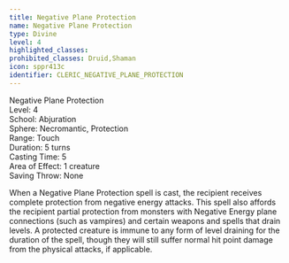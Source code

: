 ```yaml
---
title: Negative Plane Protection
name: Negative Plane Protection
type: Divine
level: 4
highlighted_classes: 
prohibited_classes: Druid,Shaman
icon: sppr413c
identifier: CLERIC_NEGATIVE_PLANE_PROTECTION
---
```

Negative Plane Protection  
Level: 4  
School: Abjuration  
Sphere: Necromantic, Protection  
Range: Touch  
Duration: 5 turns  
Casting Time: 5  
Area of Effect: 1 creature  
Saving Throw: None  
  
When a Negative Plane Protection spell is cast, the recipient receives complete protection from negative energy attacks. This spell also affords the recipient partial protection from monsters with Negative Energy plane connections (such as vampires) and certain weapons and spells that drain levels. A protected creature is immune to any form of level draining for the duration of the spell, though they will still suffer normal hit point damage from the physical attacks, if applicable.  
